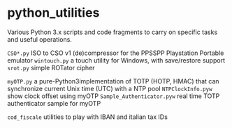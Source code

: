 # python_utilities

Various Python 3.x scripts and code fragments to carry on specific tasks and useful operations.

`CSO*.py` ISO to CSO v1 (de)compressor for the PPSSPP Playstation Portable emulator
`wintouch.py` a touch utility for Windows, with save/restore support
`srot.py` simple ROTator cipher

`myOTP.py` a pure-Python3implementation of TOTP (HOTP, HMAC) that can synchronize current Unix time (UTC) with a NTP pool
`NTPClockInfo.pyw` show clock offset using myOTP
`Sample_Authenticator.pyw` real time TOTP authenticator sample for myOTP

`cod_fiscale` utilities to play with IBAN and italian tax IDs
